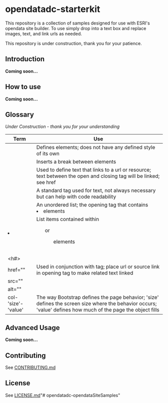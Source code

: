 # opendatadc-starterkit
This repository is a collection of samples designed for use with ESRI's opendata site builder. To use simply drop into a text box and replace images, text, and link urls as needed.

This repository is under construction, thank you for your patience.

Introduction
----------
<b>Coming soon...</b>

How to use
----------
<b>Coming soon...</b>

Glossary
----------
*Under Construction - thank you for your understanding*

| Term | Use |
|---|---|
|<div>| Defines elements; does not have any defined style of its own |
|<br>| Inserts a break between elements |
|<a>| Used to define text that links to a url or resource; text between the open and closing tag will be linked; see href |
|<p>| A standard tag used for text, not always necessary but can help with code readability |
|<ul>| An unordered list; the opening tag that contains <li> elements |
|<li>| List items contained within <ul> or <ol> elements|
|<img>| |
|<span>| |
|<h#>| |
|href=""| Used in conjunction with <a> tag; place url or source link in opening tag to make related text linked |
|src=""| |
|alt=""| |
|col-'size'-'value'|The way Bootstrap defines the page behavior; 'size' defines the screen size where the behavior occurs; 'value' defines how much of the page the object fills|

Advanced Usage
----------
<b>Coming soon...</b>

Contributing
------------
See [CONTRIBUTING.md](../master/CONTRIBUTING.md)

License
----------
See [LICENSE.md](../master/LICENSE.md)"# opendatadc-opendataSiteSamples" 
